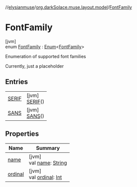 //[elysianmuse](../../../index.md)/[org.darkSolace.muse.layout.model](../index.md)/[FontFamily](index.md)

# FontFamily

[jvm]\
enum [FontFamily](index.md) : [Enum](https://kotlinlang.org/api/latest/jvm/stdlib/kotlin/-enum/index.html)&lt;[FontFamily](
index.md)&gt;

Enumeration of supported font families

Currently, just a placeholder

## Entries

| | |
|---|---|
| [SERIF](-s-e-r-i-f/index.md) | [jvm]<br>[SERIF](-s-e-r-i-f/index.md)() |
| [SANS](-s-a-n-s/index.md) | [jvm]<br>[SANS](-s-a-n-s/index.md)() |

## Properties

| Name | Summary |
|---|---|
| [name](../../org.darkSolace.muse.user.model/-user-tag/-a-r-t-i-s-t/index.md#-372974862%2FProperties%2F-1216412040) | [jvm]<br>val [name](../../org.darkSolace.muse.user.model/-user-tag/-a-r-t-i-s-t/index.md#-372974862%2FProperties%2F-1216412040): [String](https://kotlinlang.org/api/latest/jvm/stdlib/kotlin/-string/index.html) |
| [ordinal](../../org.darkSolace.muse.user.model/-user-tag/-a-r-t-i-s-t/index.md#-739389684%2FProperties%2F-1216412040) | [jvm]<br>val [ordinal](../../org.darkSolace.muse.user.model/-user-tag/-a-r-t-i-s-t/index.md#-739389684%2FProperties%2F-1216412040): [Int](https://kotlinlang.org/api/latest/jvm/stdlib/kotlin/-int/index.html) |
